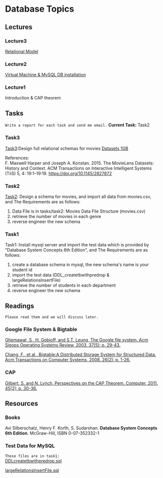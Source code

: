 # Database Topics

## Lectures

### Lecture3
[Relational Model](./lectures/DbSystemRDbModel.pdf)

### Lecture2
[Virtual Machine & MySQL DB installation](./docs/DbSystemLabEnvForMysql.pdf)

### Lecture1
Introduction & CAP theorem

## Tasks
`Write a report for each task and send me email.`<bt/>
**Current Task:** Task2<bt/>

### Task3
[Task3](./tasks/task3):Design full relational schemas for movies<bt/>
[Datasets 1GB](https://github.com/albertleecn/MovieLensDataset)<bt/>

References: <br/>
F. Maxwell Harper and Joseph A. Konstan. 2015. The MovieLens Datasets: History and Context. ACM Transactions on Interactive Intelligent Systems (TiiS) 5, 4: 19:1–19:19. <https://doi.org/10.1145/2827872>

### Task2
[Task2](./tasks/task2): Design a schema for movies, and import all data from movies.csv, and The Requirements are as follows: <bt/>
1. Data File is in tasks/task2: Movies Data File Structure (movies.csv)
2. retrieve the number of movies in each genre
3. reverse engineer the new schema

### Task1
Task1: Install mysql server and import the test data which is provided by "Database System Concepts 6th Edition", and The Requirements are as follows: <bt/>
1. create a database schema in mysql, the new schema's name is your student id
2. import the test data (DDL_createtbwithpredrop & largeRelationsInsertFile)
3. retrieve the number of students in each department
4. reverse engineer the new schema



## Readings
`Please read them and we will discuss later.`

### Google File System & Bigtable
[Ghemawat, S., H. Gobioff, and S.T. Leung, The Google file system. Acm Sigops Operating Systems Review, 2003. 37(5): p. 29-43.](./docs/GoogleFileSystem_ghemawat.pdf)

[Chang, F., et al., Bigtable:A Distributed Storage System for Structured Data. Acm Transactions on Computer Systems, 2008. 26(2): p. 1-26.](./docs/BigtableADistributedStorageSystemforStructuredDatachang.pdf)

### CAP
[Gilbert, S. and N. Lynch, Perspectives on the CAP Theorem. Computer, 2011. 45(2): p. 30-36.](./docs/Brewer_PerspectivesontheCAPTheorem.pdf) 


## Resources

### Books

Avi Silberschatz, Henry F. Korth, S. Sudarshan. **Database System Concepts 6th Edition**. McGraw-Hill, ISBN 0-07-352332-1


### Test Data for MySQL
`These files are in task1:`<br/>
[DDLcreatetbwithpredrop.sql](./tasks/task1/DDLcreatetbwithpredrop.sql)

[largeRelationsInsertFile.sql](./tasks/task1/largeRelationsInsertFile.sql)